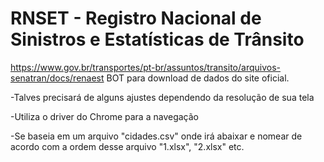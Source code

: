 # RNSET - Registro Nacional de Sinistros e Estatísticas de Trânsito

https://www.gov.br/transportes/pt-br/assuntos/transito/arquivos-senatran/docs/renaest
BOT para download de dados do site oficial.

-Talves precisará de alguns ajustes dependendo da resolução de sua tela

-Utiliza o driver do Chrome para a navegação

-Se baseia em um arquivo "cidades.csv" onde irá abaixar e nomear de acordo com a ordem desse arquivo "1.xlsx", "2.xlsx" etc.

